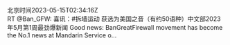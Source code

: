北京时间2023-05-15T02:34:16Z<br>RT @Ban_GFW: 喜讯：#拆墙运动 获选为美国之音（有约50语种）中文部2023年5月第1周最劲爆新闻
Good news: BanGreatFirewall movement has become the No.1 news at Mandarin Service o…<br><br><br>